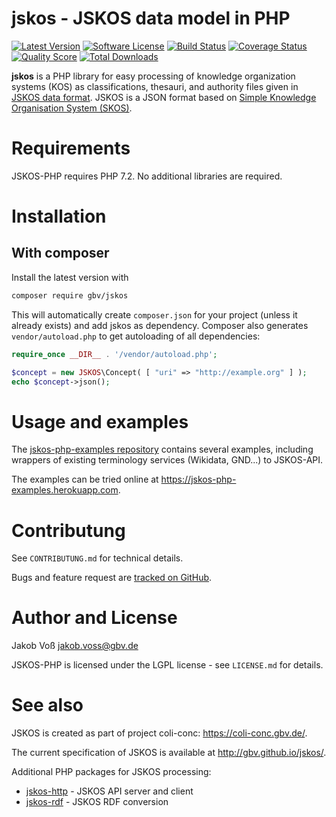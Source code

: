 # jskos - JSKOS data model in PHP

[![Latest Version](https://img.shields.io/packagist/v/gbv/jskos.svg?style=flat-square)](https://packagist.org/packages/gbv/jskos)
[![Software License](https://img.shields.io/badge/license-MIT-brightgreen.svg?style=flat-square)](LICENSE)
[![Build Status](https://img.shields.io/travis/gbv/jskos-php.svg?style=flat-square)](https://travis-ci.org/gbv/jskos-php)
[![Coverage Status](https://img.shields.io/coveralls/gbv/jskos-php/master.svg?style=flat-square)](https://coveralls.io/r/gbv/jskos-php)
[![Quality Score](https://img.shields.io/scrutinizer/g/gbv/jskos-php.svg?style=flat-square)](https://scrutinizer-ci.com/g/gbv/jskos-php)
[![Total Downloads](https://img.shields.io/packagist/dt/gbv/jskos.svg?style=flat-square)](https://packagist.org/packages/gbv/jskos)


**jskos** is a PHP library for easy processing of knowledge organization systems (KOS) as classifications, thesauri, and authority files given in [JSKOS data format](http://gbv.github.io/jskos/). JSKOS is a JSON format based on [Simple Knowledge Organisation System (SKOS)](http://www.w3.org/TR/skos-reference).

# Requirements

JSKOS-PHP requires PHP 7.2. No additional libraries are required.

# Installation

## With composer

Install the latest version with

~~~bash
composer require gbv/jskos
~~~

This will automatically create `composer.json` for your project (unless it already exists) and add jskos as dependency. Composer also generates `vendor/autoload.php` to get autoloading of all dependencies:

~~~php
require_once __DIR__ . '/vendor/autoload.php';

$concept = new JSKOS\Concept( [ "uri" => "http://example.org" ] );
echo $concept->json();
~~~

# Usage and examples

The [jskos-php-examples repository](https://github.com/gbv/jskos-php-examples)
contains several examples, including wrappers of existing terminology services
(Wikidata, GND...) to JSKOS-API.

The examples can be tried online at <https://jskos-php-examples.herokuapp.com>.

# Contributung

See `CONTRIBUTUNG.md` for technical details.

Bugs and feature request are [tracked on GitHub](https://github.com/gbv/jskos-php/issues).

# Author and License

Jakob Voß <jakob.voss@gbv.de>

JSKOS-PHP is licensed under the LGPL license - see `LICENSE.md` for details.

# See also

JSKOS is created as part of project coli-conc: <https://coli-conc.gbv.de/>.

The current specification of JSKOS is available at <http://gbv.github.io/jskos/>.

Additional PHP packages for JSKOS processing:

* [jskos-http](https://packagist.org/packages/gbv/jskos-http) - JSKOS API server and client
* [jskos-rdf](https://packagist.org/packages/gbv/jskos-rdf) - JSKOS RDF conversion
